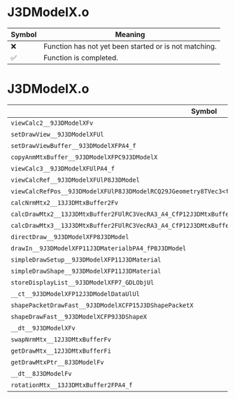 # J3DModelX.o
| Symbol | Meaning 
| ------------- | ------------- 
| :x: | Function has not yet been started or is not matching. 
| :white_check_mark: | Function is completed. 


# J3DModelX.o
| Symbol | Decompiled? |
| ------------- | ------------- |
| `viewCalc2__9J3DModelXFv` | :x: |
| `setDrawView__9J3DModelXFUl` | :x: |
| `setDrawViewBuffer__9J3DModelXFPA4_f` | :x: |
| `copyAnmMtxBuffer__9J3DModelXFPC9J3DModelX` | :x: |
| `viewCalc3__9J3DModelXFUlPA4_f` | :x: |
| `viewCalcRef__9J3DModelXFUlP8J3DModel` | :x: |
| `viewCalcRefPos__9J3DModelXFUlP8J3DModelRCQ29JGeometry8TVec3<f>RCQ29JGeometry8TVec3<f>` | :x: |
| `calcNrmMtx2__13J3DMtxBuffer2Fv` | :x: |
| `calcDrawMtx2__13J3DMtxBuffer2FUlRC3VecRA3_A4_CfP12J3DMtxBuffer` | :x: |
| `calcDrawMtx3__13J3DMtxBuffer2FUlRC3VecRA3_A4_CfP12J3DMtxBufferRCQ29JGeometry8TVec3<f>RCQ29JGeometry8TVec3<f>` | :x: |
| `directDraw__9J3DModelXFP8J3DModel` | :x: |
| `drawIn__9J3DModelXFP11J3DMaterialbPA4_fP8J3DModel` | :x: |
| `simpleDrawSetup__9J3DModelXFP11J3DMaterial` | :x: |
| `simpleDrawShape__9J3DModelXFP11J3DMaterial` | :x: |
| `storeDisplayList__9J3DModelXFP7_GDLObjUl` | :x: |
| `__ct__9J3DModelXFP12J3DModelDataUlUl` | :x: |
| `shapePacketDrawFast__9J3DModelXCFP15J3DShapePacketX` | :x: |
| `shapeDrawFast__9J3DModelXCFP9J3DShapeX` | :x: |
| `__dt__9J3DModelXFv` | :x: |
| `swapNrmMtx__12J3DMtxBufferFv` | :x: |
| `getDrawMtx__12J3DMtxBufferFi` | :x: |
| `getDrawMtxPtr__8J3DModelFv` | :x: |
| `__dt__8J3DModelFv` | :x: |
| `rotationMtx__13J3DMtxBuffer2FPA4_f` | :x: |
